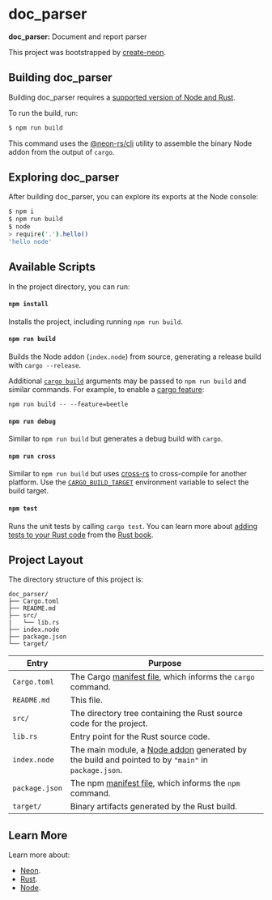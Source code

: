 # doc_parser

**doc_parser:** Document and report parser

This project was bootstrapped by [create-neon](https://www.npmjs.com/package/create-neon).

## Building doc_parser

Building doc_parser requires a [supported version of Node and Rust](https://github.com/neon-bindings/neon#platform-support).

To run the build, run:

```sh
$ npm run build
```

This command uses the [@neon-rs/cli](https://www.npmjs.com/package/@neon-rs/cli) utility to assemble the binary Node addon from the output of `cargo`.

## Exploring doc_parser

After building doc_parser, you can explore its exports at the Node console:

```sh
$ npm i
$ npm run build
$ node
> require('.').hello()
'hello node'
```

## Available Scripts

In the project directory, you can run:

#### `npm install`

Installs the project, including running `npm run build`.

#### `npm run build`

Builds the Node addon (`index.node`) from source, generating a release build with `cargo --release`.

Additional [`cargo build`](https://doc.rust-lang.org/cargo/commands/cargo-build.html) arguments may be passed to `npm run build` and similar commands. For example, to enable a [cargo feature](https://doc.rust-lang.org/cargo/reference/features.html):

```
npm run build -- --feature=beetle
```

#### `npm run debug`

Similar to `npm run build` but generates a debug build with `cargo`.

#### `npm run cross`

Similar to `npm run build` but uses [cross-rs](https://github.com/cross-rs/cross) to cross-compile for another platform. Use the [`CARGO_BUILD_TARGET`](https://doc.rust-lang.org/cargo/reference/config.html#buildtarget) environment variable to select the build target.

#### `npm test`

Runs the unit tests by calling `cargo test`. You can learn more about [adding tests to your Rust code](https://doc.rust-lang.org/book/ch11-01-writing-tests.html) from the [Rust book](https://doc.rust-lang.org/book/).

## Project Layout

The directory structure of this project is:

```
doc_parser/
├── Cargo.toml
├── README.md
├── src/
|   └── lib.rs
├── index.node
├── package.json
└── target/
```

| Entry          | Purpose                                                                                                                                  |
|----------------|------------------------------------------------------------------------------------------------------------------------------------------|
| `Cargo.toml`   | The Cargo [manifest file](https://doc.rust-lang.org/cargo/reference/manifest.html), which informs the `cargo` command.                   |
| `README.md`    | This file.                                                                                                                               |
| `src/`         | The directory tree containing the Rust source code for the project.                                                                      |
| `lib.rs`       | Entry point for the Rust source code.                                                                                                          |
| `index.node`   | The main module, a [Node addon](https://nodejs.org/api/addons.html) generated by the build and pointed to by `"main"` in `package.json`. |
| `package.json` | The npm [manifest file](https://docs.npmjs.com/cli/v7/configuring-npm/package-json), which informs the `npm` command.                    |
| `target/`      | Binary artifacts generated by the Rust build.                                                                                            |

## Learn More

Learn more about:

- [Neon](https://neon-bindings.com).
- [Rust](https://www.rust-lang.org).
- [Node](https://nodejs.org).
